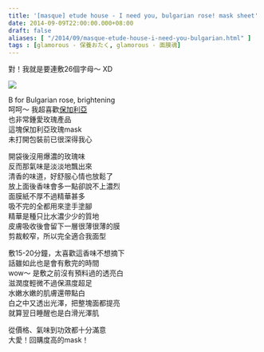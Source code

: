 ```yaml
---
title: '[masque] etude house - I need you, bulgarian rose! mask sheet'
date: 2014-09-09T22:00:00.000+08:00
draft: false
aliases: [ "/2014/09/masque-etude-house-i-need-you-bulgarian.html" ]
tags : [glamorous - 保養おたく, glamorous - 面膜魂]
---
```


對！我就是要連敷26個字母～ XD  

[![](https://2.bp.blogspot.com/-ODEq9JvDBc4/XExRoonCu6I/AAAAAAAAG3E/OKocCtuE-boP3Na3fh3rYDAUul-rTxelQCLcBGAs/s640/14710500308_1ce9df03cc_z.jpg)](https://2.bp.blogspot.com/-ODEq9JvDBc4/XExRoonCu6I/AAAAAAAAG3E/OKocCtuE-boP3Na3fh3rYDAUul-rTxelQCLcBGAs/s1600/14710500308_1ce9df03cc_z.jpg)

B for Bulgarian rose, brightening  
呵呵～ 我超喜歡[保加利亞](http://www.hidie.net/2014/06/14d16n.html)  
也非常鍾愛玫瑰產品  
這塊保加利亞玫瑰mask  
未打開包裝前已很深得我心  
  
開袋後沒用爆濃的玫瑰味  
反而那氣味是淡淡地飄出來  
清香的味道，好舒服心情也放鬆了  
放上面後香味會多一點卻說不上濃烈  
面膜紙不厚不過精華甚多  
吸不完的全都用來塗手塗腳  
精華是種只比水濃少少的質地  
皮膚吸收後會留下一層很薄很薄的膜  
剪裁較窄，所以完全適合我面型  
  
敷15-20分鐘，太喜歡這香味不想摘下  
話雖如此也是會有敷完的時間  
wow～ 是敷之前沒有預料過的透亮白  
滋潤度輕微不過保濕度超足  
水嫩水嫩的肌膚還帶點白  
白之中又透出光澤，把整塊面都提亮  
就算翌日睡醒也是白滑光澤肌  
  
從價格、氣味到功效都十分滿意  
大愛！回購度高的mask！